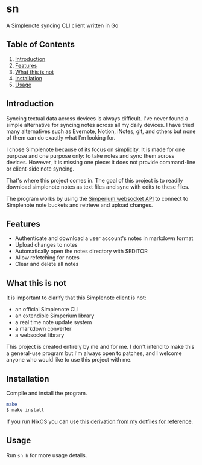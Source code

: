 # sn

A [Simplenote](https://simplenote.com) syncing CLI client written in Go

## Table of Contents

1. [Introduction](#introduction)
2. [Features](#features)
3. [What this is not](#what-this-is-not)
4. [Installation](#installation)
5. [Usage](#usage)

## Introduction

Syncing textual data across devices is always difficult. I've never found a simple alternative for syncing notes across all my daily devices. I have tried many alternatives such as Evernote, Notion, iNotes, git, and others but none of them can do exactly what I'm looking for.

I chose Simplenote because of its focus on simplicity. It is made for one purpose and one purpose only: to take notes and sync them across devices. However, it is missing one piece: it does not provide command-line or client-side note syncing.

That's where this project comes in. The goal of this project is to readily download simplenote notes as text files and sync with edits to these files.

The program works by using the [Simperium websocket API](https://simperium.com/docs/websocket) to connect to Simplenote note buckets and retrieve and upload changes.

## Features

* Authenticate and download a user account's notes in markdown format
* Upload changes to notes
* Automatically open the notes directory with $EDITOR
* Allow refetching for notes
* Clear and delete all notes

## What this is not

It is important to clarify that this Simplenote client is not:

* an official Simplenote CLI
* an extendible Simperium library
* a real time note update system
* a markdown converter
* a websocket library

This project is created entirely by me and for me. I don't intend to make this a general-use program but I'm always open to patches, and I welcome anyone who would like to use this project with me.

## Installation

Compile and install the program.

```sh
make
$ make install
```

If you run NixOS you can use [this derivation from my dotfiles for reference](https://git.sr.ht/~bossley9/dotfiles/tree/1acf270192c09160b8a3c4a8f18b1007ce181f38/item/user/derivations/sn.nix).

## Usage

Run `sn h` for more usage details.
